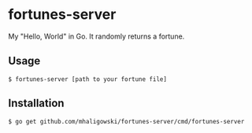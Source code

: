 # fortunes-server
My "Hello, World" in Go. It randomly returns a fortune.

## Usage

    $ fortunes-server [path to your fortune file]


## Installation

    $ go get github.com/mhaligowski/fortunes-server/cmd/fortunes-server


